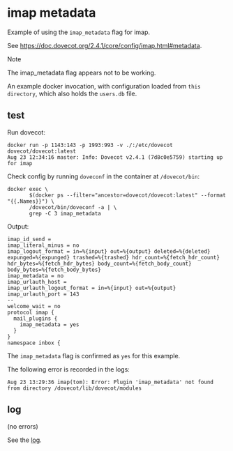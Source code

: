 # imap metadata

Example of using the `imap_metadata` flag for imap.

See https://doc.dovecot.org/2.4.1/core/config/imap.html#metadata.

> [!NOTE]
> The imap_metadata flag appears not to be working.

An example docker invocation, with configuration loaded from `this
directory`, which also holds the `users.db` file.

## test

Run dovecot:

```
docker run -p 1143:143 -p 1993:993 -v ./:/etc/dovecot dovecot/dovecot:latest
Aug 23 12:34:16 master: Info: Dovecot v2.4.1 (7d8c0e5759) starting up for imap
```

Check config by running `doveconf` in the container at `/dovecot/bin`:

```
docker exec \
       $(docker ps --filter="ancestor=dovecot/dovecot:latest" --format "{{.Names}}") \
       /dovecot/bin/doveconf -a | \
       grep -C 3 imap_metadata
```

Output:

```
imap_id_send = 
imap_literal_minus = no
imap_logout_format = in=%{input} out=%{output} deleted=%{deleted} expunged=%{expunged} trashed=%{trashed} hdr_count=%{fetch_hdr_count} hdr_bytes=%{fetch_hdr_bytes} body_count=%{fetch_body_count} body_bytes=%{fetch_body_bytes}
imap_metadata = no
imap_urlauth_host = 
imap_urlauth_logout_format = in=%{input} out=%{output}
imap_urlauth_port = 143
--
welcome_wait = no
protocol imap {
  mail_plugins {
    imap_metadata = yes
  }
}
namespace inbox {
```

The `imap_metadata` flag is confirmed as `yes` for this example.

The following error is recorded in the logs:

```
Aug 23 13:29:36 imap(tom): Error: Plugin 'imap_metadata' not found from directory /dovecot/lib/dovecot/modules
```

## log

(no errors)

See the [log](./log.txt).

